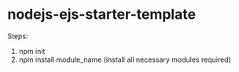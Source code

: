 # nodejs-ejs-starter-template

Steps:
1. npm init
2. npm install module_name (install all necessary modules required)
